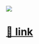 ![](https://github.com/m9810223/news_crawler/actions/workflows/update.yml/badge.svg)

# [🔗 link](https://github.com/m9810223/news_crawler/tree/public/public)
